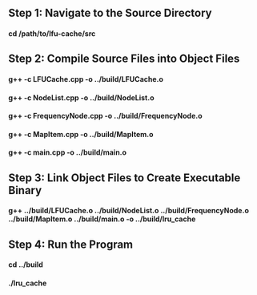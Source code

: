 ## Step 1: Navigate to the Source Directory
#### cd /path/to/lfu-cache/src

## Step 2: Compile Source Files into Object Files
#### g++ -c LFUCache.cpp -o ../build/LFUCache.o
#### g++ -c NodeList.cpp -o ../build/NodeList.o
#### g++ -c FrequencyNode.cpp -o ../build/FrequencyNode.o
#### g++ -c MapItem.cpp -o ../build/MapItem.o
#### g++ -c main.cpp -o ../build/main.o

## Step 3: Link Object Files to Create Executable Binary
#### g++ ../build/LFUCache.o ../build/NodeList.o ../build/FrequencyNode.o ../build/MapItem.o ../build/main.o -o ../build/lru_cache

## Step 4: Run the Program
#### cd ../build
#### ./lru_cache

